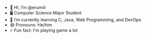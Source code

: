 - 👋 Hi, I’m @erumiii
- 🖥️ Computer Science Major Student
- 🌱 I’m currently learning C, Java, Web Programming, and DevOps
- 😄 Pronouns: He/him
- ⚡ Fun fact: I'm playing game a lot

<!---
erumiii/erumiii is a ✨ special ✨ repository because its `README.md` (this file) appears on your GitHub profile.
You can click the Preview link to take a look at your changes.
--->
